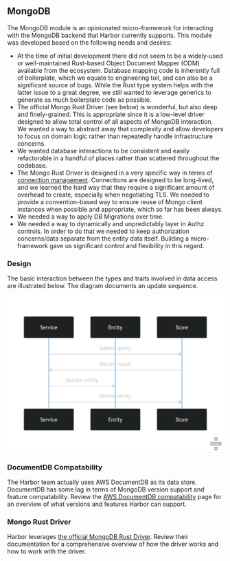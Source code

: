 ## MongoDB

The MongoDB module is an opinionated micro-framework for interacting with the MongoDB backend that 
Harbor currently supports. This module was developed based on the following needs and desires:

- At the time of initial development there did not seem to be a widely-used or well-maintained 
  Rust-based Object Document Mapper (ODM) available from the ecosystem. Database mapping code is 
  inherently full of boilerplate, which we equate to engineering toil, and can also be a 
  significant source of bugs. While the Rust type system helps with the latter issue to a great 
  degree, we still wanted to leverage generics to generate as much boilerplate code as possible.
- The official Mongo Rust Driver (see below) is wonderful, but also deep and finely-grained. 
  This is appropriate since it is a low-level driver designed to allow total control of 
  all aspects of MongoDB interaction. We wanted a way to abstract away that complexity and allow 
  developers to focus on domain logic rather than repeatedly handle infrastructure concerns.
- We wanted database interactions to be consistent and easily refactorable in a handful of places 
  rather than scattered throughout the codebase.
- The Mongo Rust Driver is designed in a very specific way in terms of [connection management](https://mongodb.github.io/mongo-rust-driver/manual/performance.html).
  Connections are designed to be long-lived, and we learned the hard way that they require a 
  significant amount of overhead to create, especially when negotiating TLS. We needed to provide a 
  convention-based way to ensure reuse of Mongo client instances when possible and appropriate, 
  which so far has been always.
- We needed a way to apply DB Migrations over time.
- We needed a way to dynamically and unpredictably layer in Authz controls. In order to do that 
  we needed to keep authorization concerns/data separate from the entity data itself. Building a 
  micro-framework gave us significant control and flexibility in this regard.

### Design

The basic interaction between the types and traits involved in data access are illustrated below.
The diagram documents an update sequence.

![MongoDB-overview-sequence](mongodb-overview-sequence.png)

### DocumentDB Compatability

The Harbor team actually uses AWS DocumentDB as its data store. DocumentDB has some lag in terms of
MongoDB version support and feature compatability. Review the [AWS DocumentDB compatability](https://docs.aws.amazon.com/documentdb/latest/developerguide/compatibility.html)
page for an overview of what versions and features Harbor can support.

### Mongo Rust Driver

Harbor leverages [the official MongoDB Rust Driver](https://github.com/mongodb/mongo-rust-driver). 
Review their documentation for a comprehensive overview of how the driver works and how to work 
with the driver.
